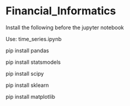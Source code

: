 # Financial_Informatics
Install the following before the jupyter notebook


Use: time_series.ipynb

pip install pandas

pip install statsmodels

pip install scipy

pip install sklearn

pip install matplotlib
